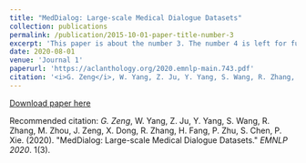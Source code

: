 ```yaml
---
title: "MedDialog: Large-scale Medical Dialogue Datasets"
collection: publications
permalink: /publication/2015-10-01-paper-title-number-3
excerpt: 'This paper is about the number 3. The number 4 is left for future work.'
date: 2020-08-01
venue: 'Journal 1'
paperurl: 'https://aclanthology.org/2020.emnlp-main.743.pdf'
citation: '<i>G. Zeng</i>, W. Yang, Z. Ju, Y. Yang, S. Wang, R. Zhang, M. Zhou, J. Zeng, X. Dong, R. Zhang, H. Fang, P. Zhu, S. Chen, P. Xie. (2020). &quot;MedDialog: Large-scale Medical Dialogue Datasets. &quot; <i>EMNLP 2020</i>. 1(3).'
---
```

<!-- This paper is about the number 3. The number 4 is left for future work. -->

[Download paper here](https://aclanthology.org/2020.emnlp-main.743.pdf)

Recommended citation: <i>G. Zeng</i>, W. Yang, Z. Ju, Y. Yang, S. Wang, R. Zhang, M. Zhou, J. Zeng, X. Dong, R. Zhang, H. Fang, P. Zhu, S. Chen, P. Xie. (2020). "MedDialog: Large-scale Medical Dialogue Datasets." <i>EMNLP 2020</i>. 1(3).